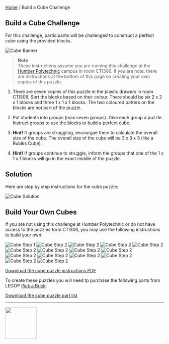[Home](/) / Build a Cube Challenge

<style>@import url("//readme.codeadam.ca/readme.css");</style>

## Build a Cube Challenge

For this challenge, participants will be challenged to construct a perfect cube using the provided blocks.

![Cube Banner](/images/cube/cube-challenge.png)

> **Note**  
> These instructions assume you are running this challenge at the [Humber Polytechnic](https://humber.ca/) campus in room CTI306. If you are note, there are instructions at the bottom of this page on creating your own copies of this puzzle.

1. There are seven copies of this puzzle in the plastic drawers in room CTI306. Sort the blocks based on their colour. There should be six 2 x 2 x 1 blocks and three 1 x 1 x 1 blocks. The two coloured patters on the blocks are not part of the puzzle.

2. Put students into groups (max seven groups). Give each group a puzzle. Instruct groups to use the blocks to build a perfect cube. 

3. **Hint!** If groups are struggling, encourgae them to calculate the overall size of the cube. The overall size of the cube will be 3 x 3 x 3 (like a Rubiks Cube).

4. **Hint!** If groups continue to struggle, inform the groups that one of the 1 x 1 x 1 blocks will go in the exact middle of the puzzle. 

## Solution

Here are step by step instructions for the cube puzzle:

![Cube Solution](/images/cube/cube-solution.png)

## Build Your Own Cubes

If you are not using this challenge at Humber Polytechnic or do not have access to the puzzles form CTI306, you may use the following instructions to build your own:

![Cube Step 1](/images/cube/1_1x.png)
![Cube Step 2](/images/cube/2_1x.png)
![Cube Step 2](/images/cube/3_1x.png)
![Cube Step 2](/images/cube/4_1x.png)
![Cube Step 2](/images/cube/5_1x.png)
![Cube Step 2](/images/cube/6_1x.png)
![Cube Step 2](/images/cube/7_1x.png)
![Cube Step 2](/images/cube/8_1x.png)
![Cube Step 2](/images/cube/9_1x.png)
![Cube Step 2](/images/cube/10_1x.png)
![Cube Step 2](/images/cube/11_1x.png)
![Cube Step 2](/images/cube/12_1x.png)
![Cube Step 2](/images/cube/13_1x.png)
![Cube Step 2](/images/cube/14_1x.png)
![Cube Step 2](/images/cube/15_1x.png)

[Download the cube puzzle instructions PDF](/instructions/cube-instructions.pdf)

To create these puzzles you will need tp purchase the following parts from LEGO&reg; [Pick a Brick](https://www.lego.com/en-ca/pick-and-build/pick-a-brick):

[Download the cube puzzle part list](/partlist/cube-partlist.csv)



---

<a href="https://codeadam.ca">
<img src="https://cdn.codeadam.ca/images@1.0.0/codeadam-logo-coloured-horizontal.png" width="100">
</a>
